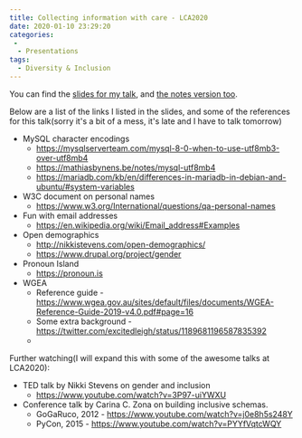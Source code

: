 ```yaml
---
title: Collecting information with care - LCA2020
date: 2020-01-10 23:29:20
categories:
 -
  - Presentations
tags:
  - Diversity & Inclusion
---
```


You can find the [slides for my talk](./index/collecting-information-with-care-2020-01-15.pdf), and [the notes version too](./index/collecting-information-with-care-notes-2020-01-15.pdf).

Below are a list of the links I listed in the slides, and some of the references for this talk(sorry it's a bit of a mess, it's late and I have to talk tomorrow)

- MySQL character encodings
  - https://mysqlserverteam.com/mysql-8-0-when-to-use-utf8mb3-over-utf8mb4
  - https://mathiasbynens.be/notes/mysql-utf8mb4
  - https://mariadb.com/kb/en/differences-in-mariadb-in-debian-and-ubuntu/#system-variables
- W3C document on personal names
  - https://www.w3.org/International/questions/qa-personal-names
- Fun with email addresses
  - https://en.wikipedia.org/wiki/Email_address#Examples
- Open demographics
  - http://nikkistevens.com/open-demographics/
  - https://www.drupal.org/project/gender
- Pronoun Island
  - https://pronoun.is
- WGEA
  - Reference guide - https://www.wgea.gov.au/sites/default/files/documents/WGEA-Reference-Guide-2019-v4.0.pdf#page=16
  - Some extra background - https://twitter.com/excitedleigh/status/1189681196587835392
  -

Further watching(I will expand this with some of the awesome talks at LCA2020):

- TED talk by Nikki Stevens on gender and inclusion
  - https://www.youtube.com/watch?v=3P97-uiYWXU
- Conference talk by Carina C. Zona on building inclusive schemas.
  - GoGaRuco, 2012 - https://www.youtube.com/watch?v=j0e8h5s248Y
  - PyCon, 2015 - https://www.youtube.com/watch?v=PYYfVqtcWQY
